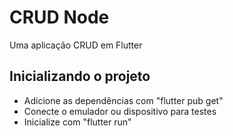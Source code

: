 # CRUD Node
Uma aplicação CRUD em Flutter

## Inicializando o projeto
- Adicione as dependências com "flutter pub get"
- Conecte o emulador ou dispositivo para testes
- Inicialize com "flutter run" 
